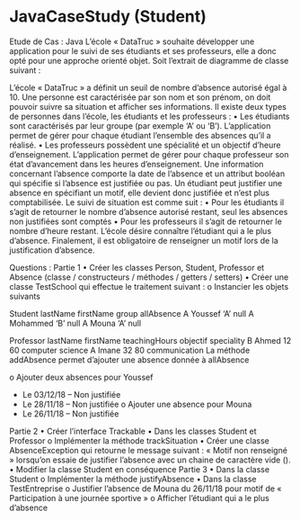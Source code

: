 # JavaCaseStudy (Student)
Etude de Cas : Java
L’école « DataTruc » souhaite développer une application pour le suivi de ses étudiants et ses professeurs, elle a donc opté pour une approche orienté objet.
Soit l’extrait de diagramme de classe suivant :



L’école « DataTruc » a définit un seuil de nombre d’absence autorisé égal à 10.
Une personne est caractérisée par son nom et son prénom, on doit pouvoir suivre sa situation et afficher ses informations. Il existe deux types de personnes dans l’école, les étudiants et les professeurs :
•	Les étudiants sont caractérisés par leur groupe (par exemple ‘A’ ou ‘B’). L’application permet de gérer pour chaque étudiant l’ensemble des absences qu’il a réalisé.
•	Les professeurs possèdent une spécialité et un objectif d’heure d’enseignement. L’application permet de gérer pour chaque professeur son état d’avancement dans les heures d’enseignement.
Une information concernant l’absence comporte la date de l’absence et un attribut booléan qui spécifie si l’absence est justifiée ou pas. Un étudiant peut justifier une absence en spécifiant un motif, elle devient donc justifiée et n’est plus comptabilisée.
Le suivi de situation est comme suit :
•	Pour les étudiants il s’agit de retourner le nombre d’absence autorisé restant, seul les absences non justifiées sont comptés
•	Pour les professeurs il s’agit de retourner le nombre d’heure restant. L’école désire connaître l’étudiant qui a le plus d’absence.
Finalement, il est obligatoire de renseigner un motif lors de la justification d’absence.
 
Questions :
Partie 1
•	Créer les classes Person, Student, Professor et Absence (classe / constructeurs / méthodes / getters / setters)
•	Créer une classe TestSchool qui effectue le traitement suivant :
o	Instancier les objets suivants

Student
lastName	firstName	group	allAbsence
A	Youssef	‘A’	null
A	Mohammed	‘B’	null
A	Mouna	‘A’	null


Professor
lastName	firstName	teachingHours	objectif	speciality
B	Ahmed	12	60	computer science
A	Imane	32	80	communication
La méthode addAbsence permet d’ajouter une absence donnée à allAbsence

o	Ajouter deux absences pour Youssef
-	Le 03/12/18 – Non justifiée
-	Le 28/11/18 – Non justifiée
o	Ajouter une absence pour Mouna
-	Le 26/11/18 – Non justifiée

Partie 2
•	Créer l’interface Trackable
•	Dans les classes Student et Professor
o	Implémenter la méthode trackSituation
•	Créer une classe AbsenceException qui retourne le message suivant : « Motif non renseigné » lorsqu’on essaie de justifier l’absence avec un chaine de caractère vide ().
•	Modifier la classe Student en conséquence Partie 3
•	Dans la classe Student
o	Implémenter la méthode justifyAbsence
•	Dans la classe TestEntreprise
o	Justifier l’absence de Mouna du 26/11/18 pour motif de « Participation à une journée sportive »
o	Afficher l’étudiant qui a le plus d’absence
